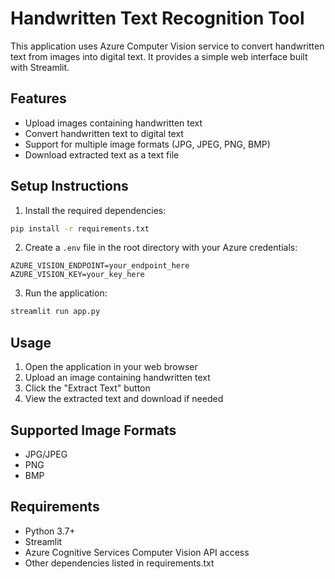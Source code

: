 # Handwritten Text Recognition Tool

This application uses Azure Computer Vision service to convert handwritten text from images into digital text. It provides a simple web interface built with Streamlit.

## Features
- Upload images containing handwritten text
- Convert handwritten text to digital text
- Support for multiple image formats (JPG, JPEG, PNG, BMP)
- Download extracted text as a text file

## Setup Instructions

1. Install the required dependencies:
```bash
pip install -r requirements.txt
```

2. Create a `.env` file in the root directory with your Azure credentials:
```
AZURE_VISION_ENDPOINT=your_endpoint_here
AZURE_VISION_KEY=your_key_here
```

3. Run the application:
```bash
streamlit run app.py
```

## Usage
1. Open the application in your web browser
2. Upload an image containing handwritten text
3. Click the "Extract Text" button
4. View the extracted text and download if needed

## Supported Image Formats
- JPG/JPEG
- PNG
- BMP

## Requirements
- Python 3.7+
- Streamlit
- Azure Cognitive Services Computer Vision API access
- Other dependencies listed in requirements.txt 